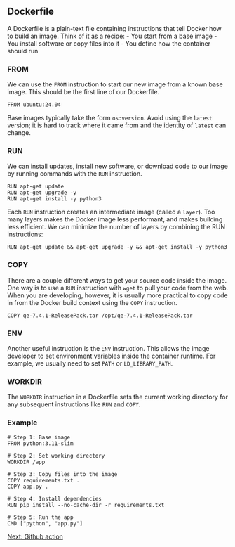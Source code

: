 ## Dockerfile

A Dockerfile is a plain-text file containing instructions that tell Docker how to build an image.
Think of it as a recipe: - You start from a base image - You install software or copy files into it - You define how the container should run

### FROM

We can use the `FROM` instruction to start our new image from a known base image.
This should be the first line of our Dockerfile.

```
FROM ubuntu:24.04
```

Base images typically take the form `os:version`. Avoid using the `latest` version; it is hard to track where it came from and the identity of `latest` can change.

### RUN

We can install updates, install new software, or download code to our image by running commands with the `RUN` instruction.

```
RUN apt-get update
RUN apt-get upgrade -y
RUN apt-get install -y python3
```

Each `RUN` instruction creates an intermediate image (called a `layer`). Too many layers makes the Docker image less performant, and makes building less efficient. We can minimize the number of layers by combining the RUN instructions:

```
RUN apt-get update && apt-get upgrade -y && apt-get install -y python3
```

### COPY

There are a couple different ways to get your source code inside the image. One way is to use a `RUN` instruction with `wget` to pull your code from the web. When you are developing, however, it is usually more practical to copy code in from the Docker build context using the `COPY` instruction.

```
COPY qe-7.4.1-ReleasePack.tar /opt/qe-7.4.1-ReleasePack.tar
```

### ENV

Another useful instruction is the `ENV` instruction. This allows the image developer to set environment variables inside the container runtime. For example, we usually need to set `PATH` or `LD_LIBRARY_PATH`.

### WORKDIR

The `WORKDIR` instruction in a Dockerfile sets the current working directory for any subsequent instructions like `RUN` and `COPY`.

### Example

```
# Step 1: Base image
FROM python:3.11-slim

# Step 2: Set working directory
WORKDIR /app

# Step 3: Copy files into the image
COPY requirements.txt .
COPY app.py .

# Step 4: Install dependencies
RUN pip install --no-cache-dir -r requirements.txt

# Step 5: Run the app
CMD ["python", "app.py"]
```

[Next: Github action](hands-on/github_action.md)
